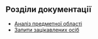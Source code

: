 ## Розділи документації
- [Аналіз предметної області](./requirements/state-of-the-art.md)
- [Запити зацікавлених осіб](./requirements/stakeholders-needs.md )

